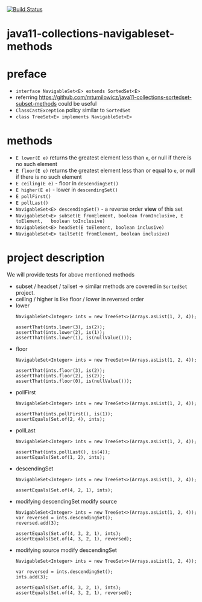 [![Build Status](https://travis-ci.com/mtumilowicz/java11-collections-navigableset-methods.svg?branch=master)](https://travis-ci.com/mtumilowicz/java11-collections-navigableset-methods)

# java11-collections-navigableset-methods

# preface
* `interface NavigableSet<E> extends SortedSet<E>`
* referring https://github.com/mtumilowicz/java11-collections-sortedset-subset-methods
could be useful
* `ClassCastException` policy similar to `SortedSet`
* `class TreeSet<E> implements NavigableSet<E>`

# methods
* `E lower(E e)` returns the greatest element less than `e`,
or null if there is no such element
* `E floor(E e)` returns the greatest element less than or equal to 
`e`, or null if there is no such element
* `E ceiling(E e)` - floor in `descendingSet()`
* `E higher(E e)` - lower in `descendingSet()`
* `E pollFirst()`
* `E pollLast()`
* `NavigableSet<E> descendingSet()` - a reverse order **view** of this set
* `NavigableSet<E> subSet(E fromElement, boolean fromInclusive,
                           E toElement,   boolean toInclusive)`
* `NavigableSet<E> headSet(E toElement, boolean inclusive)`
* `NavigableSet<E> tailSet(E fromElement, boolean inclusive)`

# project description
We will provide tests for above mentioned methods
* subset / headset / tailset -> similar methods are covered in
`SortedSet` project.
* ceiling / higher is like floor / lower in reversed order
* lower
    ```
    NavigableSet<Integer> ints = new TreeSet<>(Arrays.asList(1, 2, 4));
    
    assertThat(ints.lower(3), is(2));
    assertThat(ints.lower(2), is(1));
    assertThat(ints.lower(1), is(nullValue()));
    ```
* floor
    ```
    NavigableSet<Integer> ints = new TreeSet<>(Arrays.asList(1, 2, 4));
    
    assertThat(ints.floor(3), is(2));
    assertThat(ints.floor(2), is(2));
    assertThat(ints.floor(0), is(nullValue()));
    ```
* pollFirst
    ```
    NavigableSet<Integer> ints = new TreeSet<>(Arrays.asList(1, 2, 4));
    
    assertThat(ints.pollFirst(), is(1));
    assertEquals(Set.of(2, 4), ints);
    ```
* pollLast
    ```
    NavigableSet<Integer> ints = new TreeSet<>(Arrays.asList(1, 2, 4));
    
    assertThat(ints.pollLast(), is(4));
    assertEquals(Set.of(1, 2), ints);
    ```
* descendingSet
    ```
    NavigableSet<Integer> ints = new TreeSet<>(Arrays.asList(1, 2, 4));
    
    assertEquals(Set.of(4, 2, 1), ints);
    ```
* modifying descendingSet modify source
    ```
    NavigableSet<Integer> ints = new TreeSet<>(Arrays.asList(1, 2, 4));
    var reversed = ints.descendingSet();
    reversed.add(3);
    
    assertEquals(Set.of(4, 3, 2, 1), ints);
    assertEquals(Set.of(4, 3, 2, 1), reversed);
    ```
* modifying source modify descendingSet
    ```
    NavigableSet<Integer> ints = new TreeSet<>(Arrays.asList(1, 2, 4));
    
    var reversed = ints.descendingSet();
    ints.add(3);
    
    assertEquals(Set.of(4, 3, 2, 1), ints);
    assertEquals(Set.of(4, 3, 2, 1), reversed);
    ```
